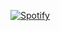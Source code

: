 [![Spotify](https://now-playing-satya.vercel.app/api/spotify-playing)](https://open.spotify.com/user/313c7xg2y646yktixga4dl4fpre4)

